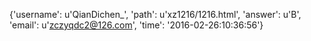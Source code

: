 {'username': u'QianDichen_', 'path': u'xz1216/1216.html', 'answer': u'B', 'email': u'zczyqdc2@126.com', 'time': '2016-02-26:10:36:56'}